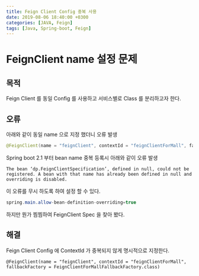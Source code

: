 ```yaml
---
title: Feign Client Config 중복 사용
date: 2019-08-06 18:40:00 +0300
categories: [JAVA, Feign]
tags: [Java, Spring-boot, Feign]
---
```


# FeignClient name 설정 문제
## 목적
Feign Client 를 동일 Config 를 사용하고 서비스별로 Class 를 분리하고자 한다.

## 오류
아래와 같이 동일 name 으로 지정 했더니 오류 발생
```JAVA
@FeignClient(name = "feignClient", contextId = "feignClientForMall", fallbackFactory = FeignClientForMallFallbackFactory.class)
```

Spring boot 2.1 부터 bean name 중복 등록시 아래와 같이 오류 발생
```
The bean ‘dp.FeignClientSpecification’, defined in null, could not be registered. A bean with that name has already been defined in null and overriding is disabled.
```

이 오류를 무시 하도록 하여 설정 할 수 있다.
```JAVA
spring.main.allow-bean-definition-overriding=true
```

하지만 뭔가 찜찜하여 FeignClient Spec 을 찾아 봤다.

## 해결
Feign Client Config 에 ContextId 가 중복되지 않게 명시적으로 지정한다.
```
@FeignClient(name = "feignClient", contextId = "feignClientForMall", fallbackFactory = FeignClientForMallFallbackFactory.class)
```
